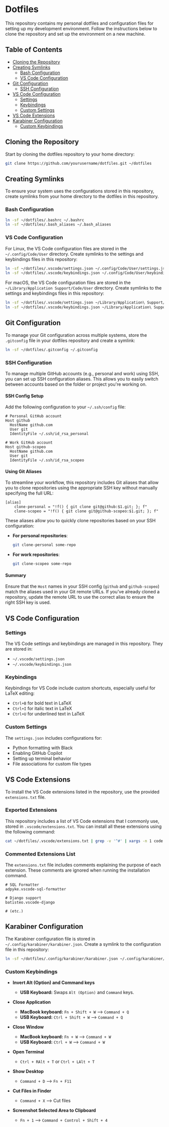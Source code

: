 # Dotfiles

This repository contains my personal dotfiles and configuration files for setting up my development environment. Follow the instructions below to clone the repository and set up the environment on a new machine.

## Table of Contents

- [Cloning the Repository](#cloning-the-repository)
- [Creating Symlinks](#creating-symlinks)
  - [Bash Configuration](#bash-configuration)
  - [VS Code Configuration](#vs-code-configuration)
- [Git Configuration](#git-configuration)
  - [SSH Configuration](#ssh-configuration)
- [VS Code Configuration](#vs-code-configuration)
  - [Settings](#settings)
  - [Keybindings](#keybindings)
  - [Custom Settings](#custom-settings)
- [VS Code Extensions](#vs-code-extensions)
- [Karabiner Configuration](#karabiner-configuration)
  - [Custom Keybindings](#custom-keybindings)

## Cloning the Repository

Start by cloning the dotfiles repository to your home directory:

```bash
git clone https://github.com/yourusername/dotfiles.git ~/dotfiles
```

## Creating Symlinks

To ensure your system uses the configurations stored in this repository, create symlinks from your home directory to the dotfiles in this repository.

### Bash Configuration

```bash
ln -sf ~/dotfiles/.bashrc ~/.bashrc
ln -sf ~/dotfiles/.bash_aliases ~/.bash_aliases
```

### VS Code Configuration

For Linux, the VS Code configuration files are stored in the `~/.config/Code/User` directory. Create symlinks to the settings and keybindings files in this repository:

```bash
ln -sf ~/dotfiles/.vscode/settings.json ~/.config/Code/User/settings.json
ln -sf ~/dotfiles/.vscode/keybindings.json ~/.config/Code/User/keybindings.json
```

For macOS, the VS Code configuration files are stored in the `~/Library/Application Support/Code/User` directory. Create symlinks to the settings and keybindings files in this repository:

```bash
ln -sf ~/dotfiles/.vscode/settings.json ~/Library/Application\ Support/Code/User/settings.json
ln -sf ~/dotfiles/.vscode/keybindings.json ~/Library/Application\ Support/Code/User/keybindings.json
```

## Git Configuration

To manage your Git configuration across multiple systems, store the `.gitconfig` file in your dotfiles repository and create a symlink:

```bash
ln -sf ~/dotfiles/.gitconfig ~/.gitconfig
```

### SSH Configuration

To manage multiple GitHub accounts (e.g., personal and work) using SSH, you can set up SSH configuration aliases. This allows you to easily switch between accounts based on the folder or project you're working on.

#### SSH Config Setup

Add the following configuration to your `~/.ssh/config` file:

```plaintext
# Personal GitHub account
Host github         
  HostName github.com
  User git
  IdentityFile ~/.ssh/id_rsa_personal

# Work GitHub account
Host github-scopeo
  HostName github.com
  User git
  IdentityFile ~/.ssh/id_rsa_scopeo
```

#### Using Git Aliases

To streamline your workflow, this repository includes Git aliases that allow you to clone repositories using the appropriate SSH key without manually specifying the full URL:

```plaintext
[alias]
    clone-personal = "!f() { git clone git@github:$1.git; }; f"
    clone-scopeo = "!f() { git clone git@github-scopeo:$1.git; }; f"
```

These aliases allow you to quickly clone repositories based on your SSH configuration:

- **For personal repositories**:
  ```bash
  git clone-personal some-repo
  ```

- **For work repositories**:
  ```bash
  git clone-scopeo some-repo
  ```


#### Summary

Ensure that the `Host` names in your SSH config (`github` and `github-scopeo`) match the aliases used in your Git remote URLs. If you've already cloned a repository, update the remote URL to use the correct alias to ensure the right SSH key is used.

## VS Code Configuration

### Settings

The VS Code settings and keybindings are managed in this repository. They are stored in:

- `~/.vscode/settings.json`
- `~/.vscode/keybindings.json`

### Keybindings

Keybindings for VS Code include custom shortcuts, especially useful for LaTeX editing:

- `Ctrl+B` for bold text in LaTeX
- `Ctrl+I` for italic text in LaTeX
- `Ctrl+U` for underlined text in LaTeX

### Custom Settings

The `settings.json` includes configurations for:

- Python formatting with Black
- Enabling GitHub Copilot
- Setting up terminal behavior
- File associations for custom file types

## VS Code Extensions

To install the VS Code extensions listed in the repository, use the provided `extensions.txt` file.

### Exported Extensions

This repository includes a list of VS Code extensions that I commonly use, stored in `.vscode/extensions.txt`. You can install all these extensions using the following command:

```bash
cat ~/dotfiles/.vscode/extensions.txt | grep -v '^#' | xargs -n 1 code --install-extension
```

### Commented Extensions List

The `extensions.txt` file includes comments explaining the purpose of each extension. These comments are ignored when running the installation command.

```plaintext
# SQL Formatter
adpyke.vscode-sql-formatter

# Django support
batisteo.vscode-django

# (etc.)
```

## Karabiner Configuration

The Karabiner configuration file is stored in `~/.config/karabiner/karabiner.json`. Create a symlink to the configuration file in this repository:

```bash
ln -sf ~/dotfiles/.config/karabiner/karabiner.json ~/.config/karabiner/karabiner.json
```

### Custom Keybindings

- **Invert Alt (Option) and Command keys**
  - **USB Keyboard:** Swaps `Alt (Option)` and `Command` keys.

- **Close Application**
  - **MacBook keyboard:** `Fn + Shift + W` ⟶ `Command + Q`
  - **USB Keyboard:** `Ctrl + Shift + W` ⟶ `Command + Q`

- **Close Window**
  - **MacBook keyboard:** `Fn + W` ⟶ `Command + W`
  - **USB Keyboard:** `Ctrl + W` ⟶ `Command + W`

- **Open Terminal**
  - `Ctrl + RAlt + T` or `Ctrl + LAlt + T`

- **Show Desktop**
  - `Command + D` ⟶ `Fn + F11`

- **Cut Files in Finder**
  - `Command + X` ⟶ Cut files

- **Screenshot Selected Area to Clipboard**
  - `Fn + 1` ⟶ `Command + Control + Shift + 4`
